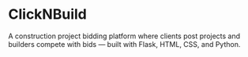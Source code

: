 # ClickNBuild
A construction project bidding platform where clients post projects and builders compete with bids — built with Flask, HTML, CSS, and Python.
